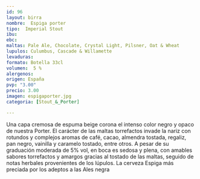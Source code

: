 ```yaml
---
id: 96
layout: birra
nombre:  Espiga porter
tipo:  Imperial Stout
ibu:  
ebc:
maltas: Pale Ale, Chocolate, Crystal Light, Pilsner, Oat & Wheat
lupulos: Culumbus, Cascade & Willamette
levaduras: 
formato: Botella 33cl
volumen:  5 %
alergenos: 
origen: España
pvp: "3.00"
precio: 3.00
imagen: espigaporter.jpg
categoria: [Stout_&_Porter]

---
```

Una capa cremosa de espuma beige corona el intenso color negro y opaco de nuestra Porter. El carácter de las maltas torrefactos invade la nariz con rotundos y complejos aromas de café, cacao, almendra tostada, regaliz, pan negro, vainilla y caramelo tostado, entre otros. A pesar de su graduación moderada de 5% vol, en boca es sedosa y plena, con amables sabores torrefactos y amargos gracias al tostado de las maltas, seguido de notas herbales provenientes de los lúpulos. La cerveza Espiga más preciada por los adeptos a las Ales negra
